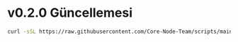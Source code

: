 #  v0.2.0 Güncellemesi

```bash
curl -sSL https://raw.githubusercontent.com/Core-Node-Team/scripts/main/cascadia/update-v0.2.0.sh | bash
```
